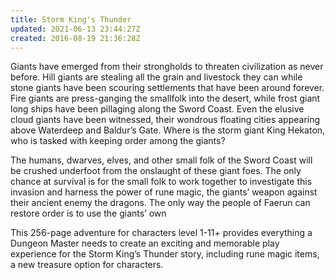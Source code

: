 ```yaml
---
title: Storm King's Thunder
updated: 2021-06-13 23:44:27Z
created: 2016-08-19 21:36:28Z
---
```


Giants have emerged from their strongholds to threaten civilization as never before. Hill giants are stealing all the grain and livestock they can while stone giants have been scouring settlements that have been around forever. Fire giants are press-ganging the smallfolk into the desert, while frost giant long ships have been pillaging along the Sword Coast. Even the elusive cloud giants have been witnessed, their wondrous floating cities appearing above Waterdeep and Baldur’s Gate. Where is the storm giant King Hekaton, who is tasked with keeping order among the giants?

The humans, dwarves, elves, and other small folk of the Sword Coast will be crushed underfoot from the onslaught of these giant foes. The only chance at survival is for the small folk to work together to investigate this invasion and harness the power of rune magic, the giants’ weapon against their ancient enemy the dragons. The only way the people of Faerun can restore order is to use the giants’ own

This 256-page adventure for characters level 1-11+ provides everything a Dungeon Master needs to create an exciting and memorable play experience for the Storm King’s Thunder story, including rune magic items, a new treasure option for characters. 